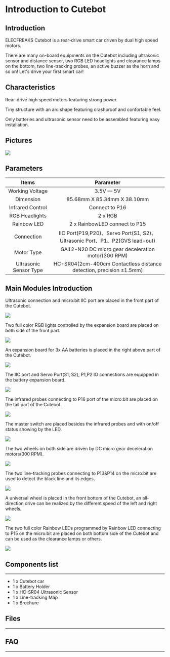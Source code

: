 ﻿# Introduction to  Cutebot

## Introduction

ELECFREAKS  Cutebot is a rear-drive smart car driven by dual high speed motors.

There are many on-board equipments on the  Cutebot including ultrasonic sensor and distance sensor, two RGB LED headlights and clearance lamps on the bottom, two line-tracking probes, an active buzzer as the horn and so on! Let's drive your first smart car!

## Characteristics

Rear-drive high speed motors featuring strong power.

Tiny structure with an arc shape featuring crashproof and confortable feel.

Only batteries and ultrasonic sensor need to be assembled featuring easy installation.

## Pictures

![](https://wiki-media-ef.oss-cn-hongkong.aliyuncs.com/i18n/en/docusaurus-plugin-content-docs/current/microbit/microbit-smart-car/microbit-smart-cutebot/images/cutebot_01_01.jpg)

## Parameters


|Items |Parameter|
|:-:|:-:|
|Working Voltage| 3.5V — 5V |
| Dimension |85.68mm X 85.34mm X 38.10mm|
|Infrared Control|Connect to P16|
|RGB Headlights|2 x RGB|
|Rainbow LED|2 x RainbowLED connect to P15|
| Connection |IIC Port(P19,P20)、Servo Port(S1, S2)、Ultrasonic Port、P1、P2(GVS lead-out)|
| Motor Type |GA12-N20 DC micro gear deceleration motor(300 RPM)|
| Ultrasonic Sensor Type |HC-SR04(2cm-400cm Contactless distance detection, precision ±1.5mm)|

## Main Modules Introduction

Ultrasonic connection and micro:bit IIC port are placed in the front part of the  Cutebot.

![](https://wiki-media-ef.oss-cn-hongkong.aliyuncs.com/i18n/en/docusaurus-plugin-content-docs/current/microbit/microbit-smart-car/microbit-smart-cutebot/images/cutebot_01_02.jpg)


Two full color RGB lights controlled by the expansion board are placed on both side of the front part.

![](https://wiki-media-ef.oss-cn-hongkong.aliyuncs.com/i18n/en/docusaurus-plugin-content-docs/current/microbit/microbit-smart-car/microbit-smart-cutebot/images/cutebot_01_03.jpg)


An expansion board for 3x AA batteries is placed in the right above part of the  Cutebot.

![](https://wiki-media-ef.oss-cn-hongkong.aliyuncs.com/i18n/en/docusaurus-plugin-content-docs/current/microbit/microbit-smart-car/microbit-smart-cutebot/images/cutebot_01_04.jpg)

The IIC port and Servo Port(S1, S2), P1,P2 IO connections are equipped in the battery expansion board.

![](https://wiki-media-ef.oss-cn-hongkong.aliyuncs.com/i18n/en/docusaurus-plugin-content-docs/current/microbit/microbit-smart-car/microbit-smart-cutebot/images/cutebot_01_05.jpg)

The infrared probes connecting to P16 port of the micro:bit are placed on the tail part of the  Cutebot.

![](https://wiki-media-ef.oss-cn-hongkong.aliyuncs.com/i18n/en/docusaurus-plugin-content-docs/current/microbit/microbit-smart-car/microbit-smart-cutebot/images/cutebot_01_06.jpg)

The master switch are placed besides the infrared probes and with on/off status showing by the LED.

![](https://wiki-media-ef.oss-cn-hongkong.aliyuncs.com/i18n/en/docusaurus-plugin-content-docs/current/microbit/microbit-smart-car/microbit-smart-cutebot/images/cutebot_01_07.jpg)

The two wheels on both side are driven by DC micro gear deceleration motors(300 RPM).

![](https://wiki-media-ef.oss-cn-hongkong.aliyuncs.com/i18n/en/docusaurus-plugin-content-docs/current/microbit/microbit-smart-car/microbit-smart-cutebot/images/cutebot_01_08.jpg)


The two line-tracking probes connecting to P13&P14 on the micro:bit are used to detect the black line and its edges.

![](https://wiki-media-ef.oss-cn-hongkong.aliyuncs.com/i18n/en/docusaurus-plugin-content-docs/current/microbit/microbit-smart-car/microbit-smart-cutebot/images/cutebot_01_09.jpg)


A universal wheel is placed in the front bottom of the  Cutebot, an all-direction drive can be realized by the different speed of the left and right wheels.

![](https://wiki-media-ef.oss-cn-hongkong.aliyuncs.com/i18n/en/docusaurus-plugin-content-docs/current/microbit/microbit-smart-car/microbit-smart-cutebot/images/cutebot_01_10.jpg)


The two full color  Rainbow LEDs programmed by  Rainbow LED connecting to P15 on the micro:bit are placed on both bottom side of the  Cutebot and can be used as the clearance lamps or others.

![](https://wiki-media-ef.oss-cn-hongkong.aliyuncs.com/i18n/en/docusaurus-plugin-content-docs/current/microbit/microbit-smart-car/microbit-smart-cutebot/images/cutebot_01_11.jpg)
## Components list
---

- 1 x  Cutebot car
- 1 x Battery Holder
- 1 x HC-SR04 Ultrasonic Sensor
- 1 x Line-tracking Map
- 1 x Brochure

## Files
---

## FAQ
---
